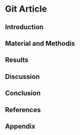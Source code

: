 # Git Article
## Introduction 

## Material and  Methodis

## Results

## Discussion

## Conclusion

## References

## Appendix


